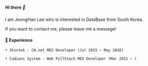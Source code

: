 
  <h5>Hi there 👋</h5>
  
  I am JeongHan Lee who is interested in DataBase from South Korea.
  
  If you want to contact me, please leave me a message!
  
  
  <h4>🎨 Experience</h4>
 
    • Shintek - C#.net MES Developer (Jul 2015 ~ May 2016)
    
    • Cadians System - Web FullStack MES Developer (Mar 2021 ~ )
    
    
    

<!--
**xian0310567/xian0310567** is a ✨ _special_ ✨ repository because its `README.md` (this file) appears on your GitHub profile.

    I usually do MERN Stack!

    Dongeui Institute of Technology Graduation
    
    Kyungsung University leaving school

Here are some ideas to get you started:

- 🔭 I’m currently working on ...
- 🌱 I’m currently learning ...
- 👯 I’m looking to collaborate on ...
- 🤔 I’m looking for help with ...
- 💬 Ask me about ...
- 📫 How to reach me: ...
- 😄 Pronouns: ...
- ⚡ Fun fact: ...
-->
